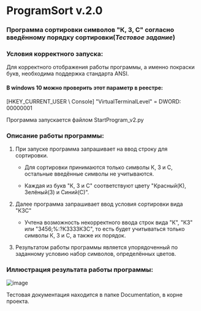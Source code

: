 # ProgramSort v.2.0
### Программа сортировки символов "К, З, С" согласно введённому порядку сортировки(*Тестовое задание*)
### Условия корректного запуска:
Для корректного отображения работы программы, а именно покраски букв,
необходима поддержка стандарта ANSI.
#### В windows 10 можно проверить этот параметр в реестре:
[HKEY_CURRENT_USER \ Console] "VirtualTerminalLevel" = DWORD: 00000001

Программа запускается файлом StartProgram_v2.py

### Описание работы программы:

1. При запуске программа запрашивает на ввод строку для сортировки.

    - Для сортировки принимаются только символы К, З и С, остальные введённые символы не учитываются.

    - Каждая из букв "К, З и С" соответствуют цвету "Красный(К), Зелёный(З) и Синий(С)".


2. Далее программа запрашивает ввод условия сортировки вида "КЗС"
    - Учтена возможность некорректного ввода строк вида "К", "КЗ" или "3456;%:?КЗЗЗЗКЗС",
      то есть будет учитываться только символы К, З и С, а также их порядок.
    
    

3. Результатом работы программы является упорядоченный по заданному условию набор символов, определённых цветов.


### Иллюстрация результата работы программы:
![image](https://user-images.githubusercontent.com/79124989/116203366-d1e65200-a765-11eb-9426-6a0596de6ffc.png)


Тестовая документация находится в папке Documentation, в корне проекта.
